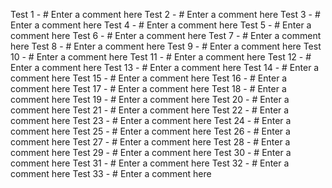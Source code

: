 Test 1 - # Enter a comment here
Test 2 - # Enter a comment here
Test 3 - # Enter a comment here
Test 4 - # Enter a comment here
Test 5 - # Enter a comment here
Test 6 - # Enter a comment here
Test 7 - # Enter a comment here
Test 8 - # Enter a comment here
Test 9 - # Enter a comment here
Test 10 - # Enter a comment here
Test 11 - # Enter a comment here
Test 12 - # Enter a comment here
Test 13 - # Enter a comment here
Test 14 - # Enter a comment here
Test 15 - # Enter a comment here
Test 16 - # Enter a comment here
Test 17 - # Enter a comment here
Test 18 - # Enter a comment here
Test 19 - # Enter a comment here
Test 20 - # Enter a comment here
Test 21 - # Enter a comment here
Test 22 - # Enter a comment here
Test 23 - # Enter a comment here
Test 24 - # Enter a comment here
Test 25 - # Enter a comment here
Test 26 - # Enter a comment here
Test 27 - # Enter a comment here
Test 28 - # Enter a comment here
Test 29 - # Enter a comment here
Test 30 - # Enter a comment here
Test 31 - # Enter a comment here
Test 32 - # Enter a comment here
Test 33 - # Enter a comment here

